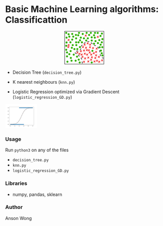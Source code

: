 # Basic Machine Learning algorithms: Classificattion

<p align="center"> 
<img src="images/coverart.png" width="25%">
</p>

* Decision Tree (`decision_tree.py`)

* K nearest neighbours (`knn.py`)

* Logistic Regression optimized via Gradient Descent (`logistic_regression_GD.py`)

<p> 
<img src="images/logistic_regr.png" width="20%">
</p>


### Usage

Run `python3` on any of the files

* `decision_tree.py`
* `knn.py`
* `logistic_regression_GD.py`


### Libraries

* numpy, pandas, sklearn



### Author

Anson Wong